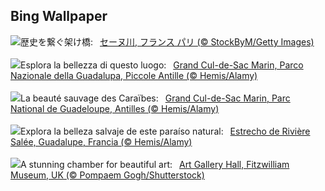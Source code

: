 ## Bing Wallpaper
![](https://www.bing.com/th?id=OHR.PontdArcole_JA-JP2896354577_UHD.jpg&w=1000)歴史を繋ぐ架け橋:&nbsp;&ensp;[セーヌ川, フランス パリ (© StockByM/Getty Images)](https://www.bing.com/th?id=OHR.PontdArcole_JA-JP2896354577_UHD.jpg)
<br><br/>
![](https://www.bing.com/th?id=OHR.Antilles_IT-IT7910228854_UHD.jpg&w=1000)Esplora la bellezza di questo luogo:&nbsp;&ensp;[Grand Cul-de-Sac Marin, Parco Nazionale della Guadalupa, Piccole Antille  (© Hemis/Alamy)](https://www.bing.com/th?id=OHR.Antilles_IT-IT7910228854_UHD.jpg)
<br><br/>
![](https://www.bing.com/th?id=OHR.Antilles_FR-FR6506777411_UHD.jpg&w=1000)La beauté sauvage des Caraïbes:&nbsp;&ensp;[Grand Cul-de-Sac Marin, Parc National de Guadeloupe, Antilles  (© Hemis/Alamy)](https://www.bing.com/th?id=OHR.Antilles_FR-FR6506777411_UHD.jpg)
<br><br/>
![](https://www.bing.com/th?id=OHR.Antilles_ES-ES1614588359_UHD.jpg&w=1000)Explora la belleza salvaje de este paraíso natural:&nbsp;&ensp;[Estrecho de Rivière Salée, Guadalupe, Francia (© Hemis/Alamy)](https://www.bing.com/th?id=OHR.Antilles_ES-ES1614588359_UHD.jpg)
<br><br/>
![](https://www.bing.com/th?id=OHR.FitzwilliamMuseum_EN-GB7777112861_UHD.jpg&w=1000)A stunning chamber for beautiful art:&nbsp;&ensp;[Art Gallery Hall, Fitzwilliam Museum, UK (© Pompaem Gogh/Shutterstock)](https://www.bing.com/th?id=OHR.FitzwilliamMuseum_EN-GB7777112861_UHD.jpg)
<br><br/>
